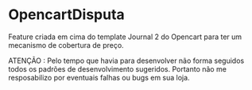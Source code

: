 # OpencartDisputa
Feature criada em cima do template Journal 2 do Opencart para ter um mecanismo de cobertura de preço.

ATENÇÃO : Pelo tempo que havia para desenvolver não forma seguidos todos os padrões de desenvolvimento
sugeridos. Portanto não me resposabilizo por eventuais falhas ou bugs em sua loja.
